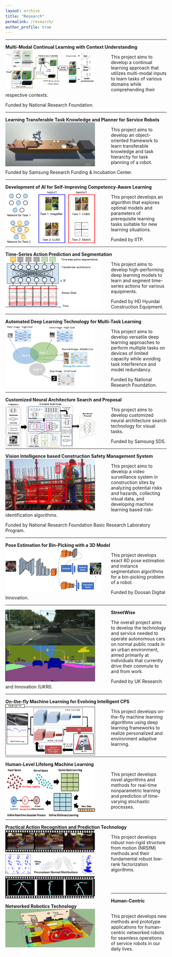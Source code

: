 ```yaml
---
layout: archive
title: "Research"
permalink: /research/
author_profile: true
---
```


-----
**Multi-Modal Continual Learning with Context Understanding**
<img src='/images/multi-modal continual learning3.png' width="280" align="left" style="margin-right:50px">

   This project aims to develop a continual learning approach that utilizes multi-modal inputs 
   to learn tasks of various domains while comprehending their respective contexts.      
   
   Funded by National Research Foundation.  <br>   

 
-----
**Learning Transferable Task Knowledge and Planner for Service Robots**
<img src='/images/robot_cooking.PNG' width="280" align="left" style="margin-right:50px">

   This project aims to develop an object-oriented framework 
   to learn transferable knowledge and task hierarchy for task planning of a robot.    
   
   Funded by Samsung Research Funding & Incubation Center.  <br>   


-----
**Development of AI for Self-Improving Competency-Aware Learning** 
<img src='/images/h2.png' width="280" align="left" style="margin-right:50px">       
       
   This project develops an algorithm that explores optimal models 
   and parameters of prerequisite learning tasks suitable for new learning situations.  
   
   Funded by IITP. <br>
   
   
-----
**Time-Series Action Prediction and Segmentation** 
<img src='/images/hyundai_heavy_equipment.png' width="300" align="left" style="margin-right:30px">        
        
   This project aims to develop high-performing deep learning models
   to learn and segment time-series actions for various equipments. 
   
   Funded by HD Hyundai Construction Equipment. <br>
      
-----
**Automated Deep Learning Technology for Multi-Task Learning** 
<img src='/images/ADM.png' width="280" align="left" style="margin-right:50px">        
        
   This project aims to develop versatile deep learning approaches 
   to perform multiple tasks on devices of limited capacity 
   while avoiding task interference and model redundancy. 
   
   Funded by National Research Foundation. <br>


-----
**Customized Neural Architecture Search and Proposal**
<img src='/images/nas_small.jpg' width="280" align="left" style="margin-right:50px">       
       
   This project aims to develop customized neural architecture search technology 
   for visual tasks. 
   
   Funded by Samsung SDS. <br>     

   
-----
**Vision Intelligence based Construction Safety Management System** 
<img src='/images/brl.PNG' width="280" align="left" style="margin-right:50px">        
        
   This project aims to develop a video surveillance system 
   in construction sites by analyzing potential risks and hazards, collecting visual data, 
   and developing machine learning based risk-identification algorithms.
   
   Funded by National Research Foundation Basic Research Laboratory Program. <br>
   
-----
**Pose Estimation for Bin-Picking with a 3D Model**
<img src='/images/pose.png' width="300" align="left" style="margin-right:30px"> 

   This project develops exact 6D pose estimation and 
   instance segmentation algorithms for a bin-picking problem of a robot.   
   
   Funded by Doosan Digital Innovation. <br>

-----
**StreetWise**
<img src='/images/streetwise3.png' width="280" align="left" style="margin-right:50px">    
   
   The overall project aims to develop the technology and service needed to operate
   autonomous cars on normal public roads in an urban environment, aimed primarily
   at individuals that currently drive their commute to and from work.  
   
   Funded by UK Research and Innovation (UKRI). <br>
     
-----
**On-the-fly Machine Learning for Evolving Intelligent CPS**
<img src='/images/otfml.png' width="280" align="left" style="margin-right:50px">       
   
   This project develops on-the-fly machine learning algorithms using deep learning
   frameworks to realize personalized and environment adaptive learning.  <br><br>   
  
-----  
**Human-Level Lifelong Machine Learning** 
<img src='/images/ml2.png' width="280" align="left" style="margin-right:50px">      
   
   This project develops novel algorithms and methods for real-time nonparametric
   learning and prediction of time-varying stochastic processes.  <br><br>   
   
-----   
**Practical Action Recognition and Prediction Technology** 
<img src='/images/nrsfm.png' width="280" align="left" style="margin-right:50px">        
   
   This project develops robust non-rigid structure from motion (NRSfM) methods and
   their fundamental robust low-rank factorization algorithms.  <br><br><br><br>   
   
-----   
**Human-Centric Networked Robotics Technology** 
<img src='/images/human_centric.jpeg' width="280" height="120" align="left" style="margin-right:50px">     
   
   This project develops new methods and prototype applications for human-centric
   networked robots for seamless operations of service robots in our daily lives.  <br><br><br>  
    
  


